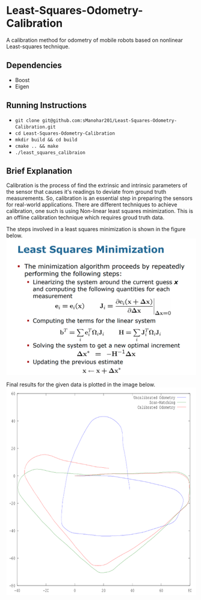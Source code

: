# Least-Squares-Odometry-Calibration
A calibration method for odometry of mobile robots based on nonlinear Least-squares technique.

## Dependencies
- Boost
- Eigen
## Running Instructions

- `git clone git@github.com:sManohar201/Least-Squares-Odometry-Calibration.git`
- `cd Least-Squares-Odometry-Calibration`
- `mkdir build && cd build`
- `cmake .. && make`
- `./least_squares_calibraion`

## Brief Explanation
Calibration is the process of find the extrinsic and intrinsic parameters of the sensor that causes it's readings to deviate from ground truth measurements. So, calibration is an essential step in preparing the sensors for real-world applications. There are different techniques to achieve calibration, one such is using Non-linear least squares minimization. This is an offline calibration technique which requires groud truth data. 

The steps involved in a least squares minimization is shown in the figure below. 
<img heigth="100" src="resources/LS.png">

Final results for the given data is plotted in the image below.
<img height="550" width="800" src="resources/odometry-calibration-result.png">
